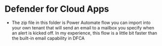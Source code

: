 # Defender for Cloud Apps
 
 - The zip file in this folder is Power Automate flow you can import into your own tenant that will send an email to a mailbox you specify when an alert is kicked off. In my experience, this flow is a little bit faster than the built-in email capability in DFCA
